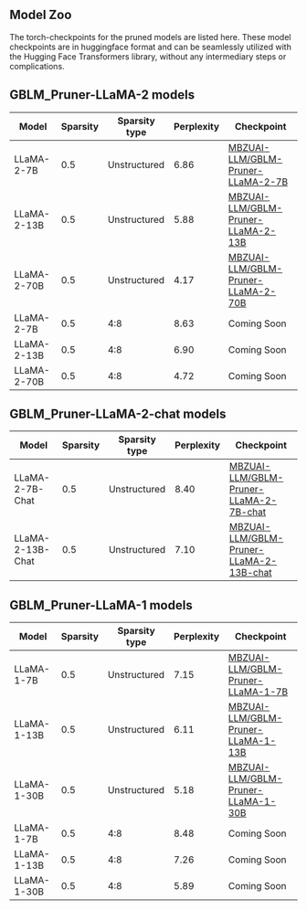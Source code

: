 ## Model Zoo
The torch-checkpoints for the pruned models are listed here. These model checkpoints are in huggingface format and can be seamlessly utilized with the Hugging Face Transformers library, without any intermediary steps or complications.
## GBLM_Pruner-LLaMA-2 models

| Model | Sparsity | Sparsity type | Perplexity | Checkpoint |
|----------|----------|-----------|-----------|-----------|
| LLaMA-2-7B | 0.5 | Unstructured | 6.86 | [MBZUAI-LLM/GBLM-Pruner-LLaMA-2-7B](https://huggingface.co/MBZUAI-LLM/GBLM-Pruner-LLaMA-2-7B) |
| LLaMA-2-13B | 0.5 | Unstructured | 5.88 | [MBZUAI-LLM/GBLM-Pruner-LLaMA-2-13B](https://huggingface.co/MBZUAI-LLM/GBLM-Pruner-LLaMA-2-13B) |
| LLaMA-2-70B | 0.5 | Unstructured | 4.17 | [MBZUAI-LLM/GBLM-Pruner-LLaMA-2-70B](https://huggingface.co/MBZUAI-LLM/GBLM-Pruner-LLaMA-2-70B) |
| LLaMA-2-7B | 0.5 | 4:8 | 8.63 | Coming Soon |
| LLaMA-2-13B | 0.5 | 4:8 | 6.90 | Coming Soon |
| LLaMA-2-70B | 0.5 | 4:8 | 4.72 | Coming Soon |

## GBLM_Pruner-LLaMA-2-chat models
| Model | Sparsity | Sparsity type | Perplexity | Checkpoint |
|----------|----------|-----------|-----------|-----------|
| LLaMA-2-7B-Chat | 0.5 | Unstructured| 8.40 | [MBZUAI-LLM/GBLM-Pruner-LLaMA-2-7B-chat](https://huggingface.co/MBZUAI-LLM/GBLM-Pruner-LLaMA-2-7B-chat)  |
| LLaMA-2-13B-Chat | 0.5 | Unstructured | 7.10 | [MBZUAI-LLM/GBLM-Pruner-LLaMA-2-13B-chat](https://huggingface.co/MBZUAI-LLM/GBLM-Pruner-LLaMA-2-13B-chat)  |

## GBLM_Pruner-LLaMA-1 models

| Model | Sparsity | Sparsity type | Perplexity | Checkpoint |
|----------|----------|-----------|-----------|-----------|
| LLaMA-1-7B | 0.5 | Unstructured | 7.15 | [MBZUAI-LLM/GBLM-Pruner-LLaMA-1-7B](https://huggingface.co/MBZUAI-LLM/GBLM-Pruner-LLaMA-1-7B) |
| LLaMA-1-13B | 0.5 | Unstructured | 6.11 | [MBZUAI-LLM/GBLM-Pruner-LLaMA-1-13B](https://huggingface.co/MBZUAI-LLM/GBLM-Pruner-LLaMA-1-13B) |
| LLaMA-1-30B | 0.5 | Unstructured | 5.18 | [MBZUAI-LLM/GBLM-Pruner-LLaMA-1-30B](https://huggingface.co/MBZUAI-LLM/GBLM-Pruner-LLaMA-1-30B) |
| LLaMA-1-7B | 0.5 | 4:8 | 8.48 | Coming Soon |
| LLaMA-1-13B | 0.5 | 4:8 | 7.26 | Coming Soon |
| LLaMA-1-30B | 0.5 | 4:8 | 5.89 | Coming Soon |
